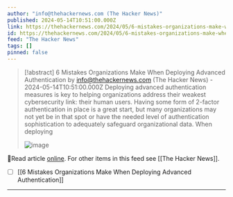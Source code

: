 ```yaml
---
author: "info@thehackernews.com (The Hacker News)"
published: 2024-05-14T10:51:00.000Z
link: https://thehackernews.com/2024/05/6-mistakes-organizations-make-when.html
id: https://thehackernews.com/2024/05/6-mistakes-organizations-make-when.html
feed: "The Hacker News"
tags: []
pinned: false
---
```

> [!abstract] 6 Mistakes Organizations Make When Deploying Advanced Authentication by info@thehackernews.com (The Hacker News) - 2024-05-14T10:51:00.000Z
> Deploying advanced authentication measures is key to helping organizations address their weakest cybersecurity link: their human users. Having some form of 2-factor authentication in place is a great start, but many organizations may not yet be in that spot or have the needed level of authentication sophistication to adequately safeguard organizational data. When deploying
>
> ![image](https://blogger.googleusercontent.com/img/b/R29vZ2xl/AVvXsEjLFi5vwgPwmrKgIafhE-_gG3voXLQC3RGTK0MFU0pxOFmqlOekYX5kOJ2W4RUqmzsSgjQpgnIHbpZJAbZB3L-_8h1bKkDMAy29F47szXCvmzdY1gutG3rqEoD3ETmNDpktqkntOGN7_FRzw-Kh3HogU0g4Rk5k9rurEga5551q3K2pXVGELQwMOPJbyiY/s1600/ONE.png)

🔗Read article [online](https://thehackernews.com/2024/05/6-mistakes-organizations-make-when.html). For other items in this feed see [[The Hacker News]].

- [ ] [[6 Mistakes Organizations Make When Deploying Advanced Authentication]]
- - -

